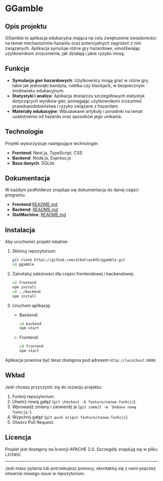 # GGamble

## Opis projektu

GGamble to aplikacja edukacyjna mająca na celu zwiększenie świadomości na temat mechanizmów hazardu oraz potencjalnych zagrożeń z nim związanych. Aplikacja symuluje różne gry hazardowe, umożliwiając użytkownikom zrozumienie, jak działają i jakie ryzyko niosą.

## Funkcje

- **Symulacja gier hazardowych**: Użytkownicy mogą grać w różne gry, takie jak jednoręki bandyta, ruletka czy blackjack, w bezpiecznym środowisku edukacyjnym.
- **Statystyki i analiza**: Aplikacja dostarcza szczegółowych statystyk dotyczących wyników gier, pomagając użytkownikom zrozumieć prawdopodobieństwa i ryzyko związane z hazardem.
- **Materiały edukacyjne**: Wbudowane artykuły i poradniki na temat uzależnienia od hazardu oraz sposobów jego unikania.

## Technologie

Projekt wykorzystuje następujące technologie:

- **Frontend**: Next.js, TypeScript, CSS
- **Backend**: Node.js, Express.js
- **Baza danych**: SQLite

## Dokumentacja

W każdym podfolderze znajduje się dokumentacja do danej części programu.

- **Frontend**:[README.md](https://github.com/alkatraz445/ggamble/blob/main/frontend/README.md)
- **Backend**: [README.md](https://github.com/alkatraz445/ggamble/blob/main/backend/README.md)
- **SlotMachine**: [README.md](https://github.com/alkatraz445/ggamble/blob/main/Slots/README.md)

## Instalacja

Aby uruchomić projekt lokalnie:

1. Sklonuj repozytorium:

   ```bash
   git clone https://github.com/alkatraz445/ggamble.git
   cd ggamble
   ```

2. Zainstaluj zależności dla części frontendowej i backendowej:

   ```bash
   cd frontend
   npm install
   cd ../backend
   npm install
   ```

3. Uruchom aplikację:

   - Backend:

     ```bash
     cd backend
     npm start
     ```

   - Frontend:

     ```bash
     cd frontend
     npm start
     ```

Aplikacja powinna być teraz dostępna pod adresem `http://localhost:8000`.

## Wkład

Jeśli chcesz przyczynić się do rozwoju projektu:

1. Forknij repozytorium.
2. Utwórz nową gałąź (`git checkout -b feature/nazwa-funkcji`).
3. Wprowadź zmiany i zatwierdź je (`git commit -m 'Dodano nową funkcję'`).
4. Wypchnij gałąź (`git push origin feature/nazwa-funkcji`).
5. Otwórz Pull Request.

## Licencja

Projekt jest dostępny na licencji APACHE 2.0. Szczegóły znajdują się w pliku `LICENSE`.

---

Jeśli masz pytania lub potrzebujesz pomocy, skontaktuj się z nami poprzez otwarcie nowego issue w repozytorium.
